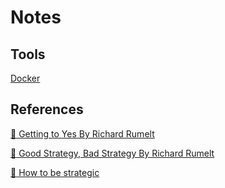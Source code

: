 # Notes
## Tools
[Docker](/tools/docker/docker.md)
## References
[:green_book: Getting to Yes By Richard Rumelt](/soft-skills/getting-to-yes.md)

[:green_book: Good Strategy, Bad Strategy By Richard Rumelt](/soft-skills/good-strategy-bad-strategy.md)

[:page_with_curl: How to be strategic](/soft-skills/how-to-be-strategic.md)
